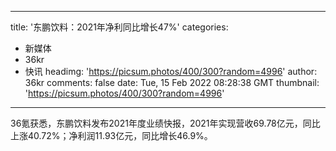
---
title: '东鹏饮料：2021年净利同比增长47%'
categories: 
 - 新媒体
 - 36kr
 - 快讯
headimg: 'https://picsum.photos/400/300?random=4996'
author: 36kr
comments: false
date: Tue, 15 Feb 2022 08:28:38 GMT
thumbnail: 'https://picsum.photos/400/300?random=4996'
---

<div>   
36氪获悉，东鹏饮料发布2021年度业绩快报，2021年实现营收69.78亿元，同比上涨40.72%；净利润11.93亿元，同比增长46.9%。  
</div>
            